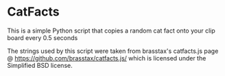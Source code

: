 # CatFacts
This is a simple Python script that copies a random cat fact onto your clip board every 0.5 seconds

The strings used by this script were taken from brasstax's catfacts.js page @ https://github.com/brasstax/catfacts.js/  which is licensed under the Simplified BSD license.
